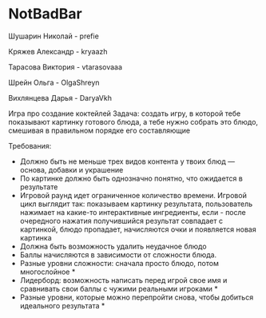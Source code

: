 # NotBadBar
Шушарин Николай - prefie

Кряжев Александр - kryaazh

Тарасова Виктория - vtarasovaaa

Шрейн Ольга - OlgaShreyn

Вихлянцева Дарья - DaryaVkh

Игра про создание коктейлей
Задача: создать игру, в которой тебе показывают картинку готового блюда, а тебе нужно собрать это блюдо, смешивая в правильном порядке его составляющие

Требования:
- Должно быть не меньше трех видов контента у твоих блюд — основа, добавки и украшение
- По картинке должно быть однозначно понятно, что ожидается в результате
- Игровой раунд идет ограниченное количество времени. Игровой цикл выглядит так: показываем картинку результата, пользователь нажимает на какие-то интерактивные ингредиенты, если - после очередного нажатия получившийся результат совпадает с картинкой, блюдо пропадает, начисляются очки и появляется новая картинка
- Должна быть возможность удалить неудачное блюдо
- Баллы начисляются в зависимости от сложности блюда. 
- Разные уровни сложности: сначала просто блюдо, потом многослойное *
- Лидерборд: возможность написать перед игрой свое имя и сравнивать свои баллы с чужими реальными игроками *
- Разные уровни, которые можно перепройти снова, чтобы добиться идеального результата *
